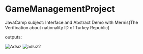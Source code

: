 # GameManagementProject
 JavaCamp subject: Interface and Abstract Demo with Mernis(The Verification about nationality ID of Turkey Republic)


outputs:

![Adsız](https://user-images.githubusercontent.com/34512770/117076561-41000f80-ad3f-11eb-9c7c-5a7caaa74007.png)
![adsız2](https://user-images.githubusercontent.com/34512770/117076574-452c2d00-ad3f-11eb-8ae5-2985cf9a3a94.png)
